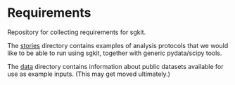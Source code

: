 # Requirements

Repository for collecting requirements for sgkit.

The [stories](stories) directory contains examples of analysis
protocols that we would like to be able to run using sgkit, together
with generic pydata/scipy tools.

The [data](data) directory contains information about public datasets
available for use as example inputs. (This may get moved ultimately.)
